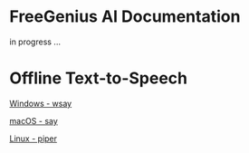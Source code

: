 # FreeGenius AI Documentation

in progress ...

# Offline Text-to-Speech

[Windows - wsay](https://github.com/eliranwong/freegenius/wiki/Offline-TTS-%E2%80%90-Windows)

[macOS - say](https://github.com/eliranwong/freegenius/wiki/Offline-TTS-%E2%80%90-macOS)

[Linux - piper](https://github.com/eliranwong/freegenius/wiki/Offline-TTS-%E2%80%90-Linux)